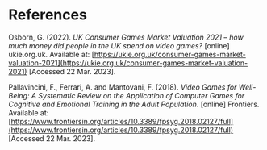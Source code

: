 # References

Osborn, G. (2022). _UK Consumer Games Market Valuation 2021 – how much money did people in the UK spend on video games?_ \[online] ukie.org.uk. Available at: [https://ukie.org.uk/consumer-games-market-valuation-2021](https://ukie.org.uk/consumer-games-market-valuation-2021) \[Accessed 22 Mar. 2023].

Pallavincini, F., Ferrari, A. and Mantovani, F. (2018). _Video Games for Well-Being: A Systematic Review on the Application of Computer Games for Cognitive and Emotional Training in the Adult Population_. \[online] Frontiers. Available at: [https://www.frontiersin.org/articles/10.3389/fpsyg.2018.02127/full](https://www.frontiersin.org/articles/10.3389/fpsyg.2018.02127/full) \[Accessed 22 Mar. 2023].
